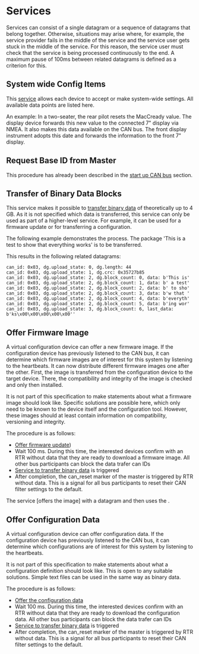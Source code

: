 Services
===

Services can consist of a single datagram or a sequence of datagrams that belong together. Otherwise, situations may arise where, for example, the service provider fails in the middle of the service and the service user gets stuck in the middle of the service. For this reason, the service user must check that the service is being processed continuously to the end. A maximum pause of 100ms between related datagrams is defined as a criterion for this.

System wide Config Items
---
This [service](object_directory/generic.md) allows each device to accept or make system-wide settings. All available data points are listed here.

An example: In a two-seater, the rear pilot resets the MacCready value. The display device forwards this new value to the connected 7" display via NMEA. It also makes this data available on the CAN bus. The front display instrument adopts this date and forwards the information to the front 7" display.

Request Base ID from Master
---
This procedure has already been described in the [start up CAN bus](./start_up.md) section.

Transfer of Binary Data Blocks
---
This service makes it possible to [transfer binary data](object_directory/generic.md) of theoretically up to 4 GB. As it is not specified which data is transferred, this service can only be used as part of a higher-level service. For example, it can be used for a firmware update or for transferring a configuration.

The following example demonstrates the process. The package 'This is a test to show that everything works' is to be transferred.

This results in the following related datagrams:

    can_id: 0x03, dg.upload_state: 0, dg.length: 44
    can_id: 0x03, dg.upload_state: 1, dg.crc: 0x35727b85
    can_id: 0x03, dg.upload_state: 2, dg.block_count: 0, data: b'This is'
    can_id: 0x03, dg.upload_state: 2, dg.block_count: 1, data: b' a test'
    can_id: 0x03, dg.upload_state: 2, dg.block_count: 2, data: b' to sho'
    can_id: 0x03, dg.upload_state: 2, dg.block_count: 3, data: b'w that '
    can_id: 0x03, dg.upload_state: 2, dg.block_count: 4, data: b'everyth'
    can_id: 0x03, dg.upload_state: 2, dg.block_count: 5, data: b'ing wor'
    can_id: 0x03, dg.upload_state: 3, dg.block_count: 6, last_data: b'ks\x00\x00\x00\x00\x00''

Offer Firmware Image
---
A virtual configuration device can offer a new firmware image. If the configuration device has previously listened to the CAN bus, it can determine which firmware images are of interest for this system by listening to the heartbeats. It can now distribute different firmware images one after the other. First, the image is transferred from the configuration device to the target device. There, the compatibility and integrity of the image is checked and only then installed.

It is not part of this specification to make statements about what a firmware image should look like. Specific solutions are possible here, which only need to be known to the device itself and the configuration tool. However, these images should at least contain information on compatibility, versioning and integrity.

The procedure is as follows:
- [Offer firmware update](object_directory/config.md))
- Wait 100 ms. During this time, the interested devices confirm with an RTR without data that they are ready to download a firmware image. All other bus participants can block the data trafer can IDs
- [Service to transfer binary data](./services.md) is triggered
- After completion, the can_reset marker of the master is triggered by RTR without data. This is a signal for all bus participants to reset their CAN filter settings to the default.

The service [offers the image] with a datagram and then uses the .

Offer Configuration Data
---
A virtual configuration device can offer configuration data. If the configuration device has previously listened to the CAN bus, it can determine which configurations are of interest for this system by listening to the heartbeats.

It is not part of this specification to make statements about what a configuration definition should look like. This is open to any suitable solutions. Simple text files can be used in the same way as binary data.

The procedure is as follows:

- [Offer the configuration data](object_directory/config.md)
- Wait 100 ms. During this time, the interested devices confirm with an RTR without data that they are ready to download the configuration data. All other bus participants can block the data trafer can IDs
- [Service to transfer binary data](./can_details/services.md) is triggered
- After completion, the can_reset marker of the master is triggered by RTR without data. This is a signal for all bus participants to reset their CAN filter settings to the default.
